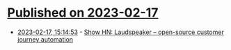 # [Published on 2023-02-17](index.md)

* [2023-02-17, 15:14:53](https://news.ycombinator.com/item?id=34835559) - [Show HN: Laudspeaker – open-source customer journey automation](https://github.com/laudspeaker/laudspeaker)
